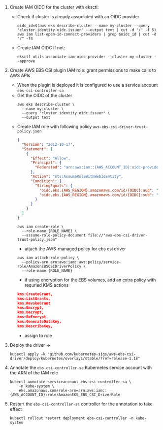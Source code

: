 1. Create IAM OIDC for the cluster with eksctl:
    - Check if cluster is already associated with an OIDC provider
        ```shell
        oidc_id=$(aws eks describe-cluster --name my-cluster --query "cluster.identity.oidc.issuer" --output text | cut -d '/' -f 5)
        aws iam list-open-id-connect-providers | grep $oidc_id | cut -d "/" -f4
        ```
    - Create IAM OIDC if not:
        ```shell
        eksctl utils associate-iam-oidc-provider --cluster my-cluster --approve
        ```

2. Create AWS EBS CSI plugin IAM role: grant permissions to make calls to AWS APIs
    - When the plugin is deployed it is configured to use a service account `ebs-csi-controller-sa`
    - Get the OIDC of the cluster
        ```shell
        aws eks describe-cluster \
          --name my-cluster \
          --query "cluster.identity.oidc.issuer" \
          --output text
        ```
    - Create IAM role with following policy `aws-ebs-csi-driver-trust-policy.json`
        ```json
        {
          "Version": "2012-10-17",
          "Statement": [
            {
              "Effect": "Allow",
              "Principal": {
                "Federated": "arn:aws:iam::{AWS_ACCOUNT_ID}:oidc-provider/oidc.eks.{AWS_REGION}.amazonaws.com/id/{OIDC}"
              },
              "Action": "sts:AssumeRoleWithWebIdentity",
              "Condition": {
                "StringEquals": {
                  "oidc.eks.{AWS_REGION}.amazonaws.com/id/{OIDC}:aud": "sts.amazonaws.com",
                  "oidc.eks.{AWS_REGION}.amazonaws.com/id/{OIDC}:sub": "system:serviceaccount:kube-system:ebs-csi-controller-sa"
                }
              }
            }
          ]
        }
        ```
        ```shell
        aws iam create-role \
          --role-name {ROLE_NAME} \
          --assume-role-policy-document file://"aws-ebs-csi-driver-trust-policy.json"
        ```
        - attach the AWS-managed policy for ebs csi driver
        ```shell
        aws iam attach-role-policy \
          --policy-arn arn:aws:iam::aws:policy/service-role/AmazonEBSCSIDriverPolicy \
          --role-name {ROLE_NAME}
        ```
        - if using encryption for the EBS volumes, add an extra policy with requried KMS actions
        ```json
        kms:CreateGrant,
        kms:ListGrants,
        kms:RevokeGrant
        kms:Encrypt,
        kms:Decrypt,
        kms:ReEncrypt,
        kms:GenerateDataKey,
        kms:DescribeKey,
        ```
        - assign to role

3. Deploy the driver -> 
    ```shell
    kubectl apply -k "github.com/kubernetes-sigs/aws-ebs-csi-driver/deploy/kubernetes/overlays/stable/?ref=release-1.18"
    ```

4. Annotate the `ebs-csi-controller-sa` Kubernetes service account with the ARN of the IAM role
    ```shell
    kubectl annotate serviceaccount ebs-csi-controller-sa \
        -n kube-system \
        eks.amazonaws.com/role-arn=arn:aws:iam::{AWS_ACCOUNT_ID}:role/AmazonEKS_EBS_CSI_DriverRole
    ```
5. Restart the `ebs-csi-controller-sa` controller for the annotation to take effect
    ```shell
    kubectl rollout restart deployment ebs-csi-controller -n kube-system
    ```
